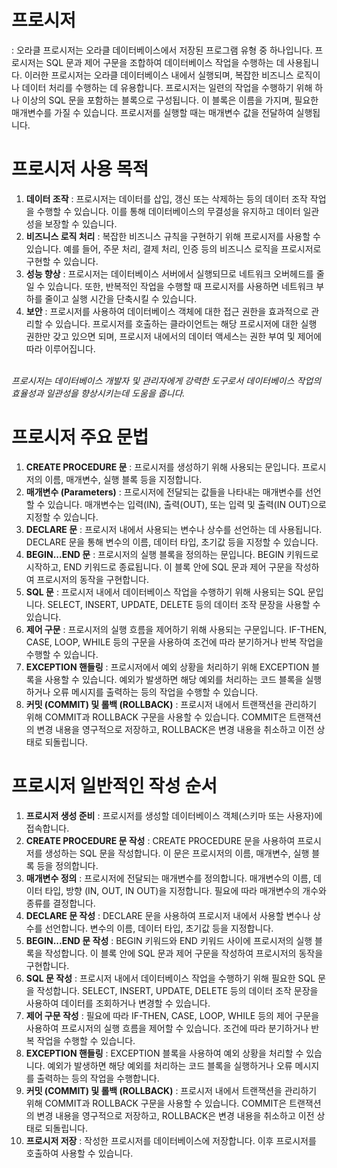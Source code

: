 # 프로시저
: 오라클 프로시저는 오라클 데이터베이스에서 저장된 프로그램 유형 중 하나입니다. 프로시저는 SQL 문과 제어 구문을 조합하여 데이터베이스 작업을 수행하는 데 사용됩니다. 이러한 프로시저는 오라클 데이터베이스 내에서 실행되며, 복잡한 비즈니스 로직이나 데이터 처리를 수행하는 데 유용합니다. 프로시저는 일련의 작업을 수행하기 위해 하나 이상의 SQL 문을 포함하는 블록으로 구성됩니다. 이 블록은 이름을 가지며, 필요한 매개변수를 가질 수 있습니다. 프로시저를 실행할 때는 매개변수 값을 전달하여 실행됩니다.

# 프로시저 사용 목적
1. **데이터 조작** : 프로시저는 데이터를 삽입, 갱신 또는 삭제하는 등의 데이터 조작 작업을 수행할 수 있습니다. 이를 통해 데이터베이스의 무결성을 유지하고 데이터 일관성을 보장할 수 있습니다. 
2. **비즈니스 로직 처리** : 복잡한 비즈니스 규칙을 구현하기 위해 프로시저를 사용할 수 있습니다. 예를 들어, 주문 처리, 결제 처리, 인증 등의 비즈니스 로직을 프로시저로 구현할 수 있습니다.
3. **성능 향상** : 프로시저는 데이터베이스 서버에서 실행되므로 네트워크 오버헤드를 줄일 수 있습니다. 또한, 반복적인 작업을 수행할 때 프로시저를 사용하면 네트워크 부하를 줄이고 실행 시간을 단축시킬 수 있습니다.
4. **보안** : 프로시저를 사용하여 데이터베이스 객체에 대한 접근 권한을 효과적으로 관리할 수 있습니다. 프로시저를 호출하는 클라이언트는 해당 프로시저에 대한 실행 권한만 갖고 있으면 되며, 프로시저 내에서의 데이터 액세스는 권한 부여 및 제어에 따라 이루어집니다.</br></br>

*프로시저는 데이터베이스 개발자 및 관리자에게 강력한 도구로서 데이터베이스 작업의 효율성과 일관성을 향상시키는데 도움을 줍니다.*

# 프로시저 주요 문법
1. **CREATE PROCEDURE 문** : 프로시저를 생성하기 위해 사용되는 문입니다. 프로시저의 이름, 매개변수, 실행 블록 등을 지정합니다.
2. **매개변수 (Parameters)** : 프로시저에 전달되는 값들을 나타내는 매개변수를 선언할 수 있습니다. 매개변수는 입력(IN), 출력(OUT), 또는 입력 및 출력(IN OUT)으로 지정할 수 있습니다.
3. **DECLARE 문** : 프로시저 내에서 사용되는 변수나 상수를 선언하는 데 사용됩니다. DECLARE 문을 통해 변수의 이름, 데이터 타입, 초기값 등을 지정할 수 있습니다.
4. **BEGIN...END 문** : 프로시저의 실행 블록을 정의하는 문입니다. BEGIN 키워드로 시작하고, END 키워드로 종료됩니다. 이 블록 안에 SQL 문과 제어 구문을 작성하여 프로시저의 동작을 구현합니다.
5. **SQL 문** : 프로시저 내에서 데이터베이스 작업을 수행하기 위해 사용되는 SQL 문입니다. SELECT, INSERT, UPDATE, DELETE 등의 데이터 조작 문장을 사용할 수 있습니다.
6. **제어 구문** : 프로시저의 실행 흐름을 제어하기 위해 사용되는 구문입니다. IF-THEN, CASE, LOOP, WHILE 등의 구문을 사용하여 조건에 따라 분기하거나 반복 작업을 수행할 수 있습니다.
7. **EXCEPTION 핸들링** : 프로시저에서 예외 상황을 처리하기 위해 EXCEPTION 블록을 사용할 수 있습니다. 예외가 발생하면 해당 예외를 처리하는 코드 블록을 실행하거나 오류 메시지를 출력하는 등의 작업을 수행할 수 있습니다.
8. **커밋 (COMMIT) 및 롤백 (ROLLBACK)** : 프로시저 내에서 트랜잭션을 관리하기 위해 COMMIT과 ROLLBACK 구문을 사용할 수 있습니다. COMMIT은 트랜잭션의 변경 내용을 영구적으로 저장하고, ROLLBACK은 변경 내용을 취소하고 이전 상태로 되돌립니다.

# 프로시저 일반적인 작성 순서
1. **프로시저 생성 준비** : 프로시저를 생성할 데이터베이스 객체(스키마 또는 사용자)에 접속합니다.
2. **CREATE PROCEDURE 문 작성** : CREATE PROCEDURE 문을 사용하여 프로시저를 생성하는 SQL 문을 작성합니다. 이 문은 프로시저의 이름, 매개변수, 실행 블록 등을 정의합니다.
3. **매개변수 정의** : 프로시저에 전달되는 매개변수를 정의합니다. 매개변수의 이름, 데이터 타입, 방향 (IN, OUT, IN OUT)을 지정합니다. 필요에 따라 매개변수의 개수와 종류를 결정합니다.
4. **DECLARE 문 작성** : DECLARE 문을 사용하여 프로시저 내에서 사용할 변수나 상수를 선언합니다. 변수의 이름, 데이터 타입, 초기값 등을 지정합니다.
5. **BEGIN...END 문 작성** : BEGIN 키워드와 END 키워드 사이에 프로시저의 실행 블록을 작성합니다. 이 블록 안에 SQL 문과 제어 구문을 작성하여 프로시저의 동작을 구현합니다.
6. **SQL 문 작성** : 프로시저 내에서 데이터베이스 작업을 수행하기 위해 필요한 SQL 문을 작성합니다. SELECT, INSERT, UPDATE, DELETE 등의 데이터 조작 문장을 사용하여 데이터를 조회하거나 변경할 수 있습니다.
7. **제어 구문 작성** : 필요에 따라 IF-THEN, CASE, LOOP, WHILE 등의 제어 구문을 사용하여 프로시저의 실행 흐름을 제어할 수 있습니다. 조건에 따라 분기하거나 반복 작업을 수행할 수 있습니다.
8. **EXCEPTION 핸들링** : EXCEPTION 블록을 사용하여 예외 상황을 처리할 수 있습니다. 예외가 발생하면 해당 예외를 처리하는 코드 블록을 실행하거나 오류 메시지를 출력하는 등의 작업을 수행합니다.
9. **커밋 (COMMIT) 및 롤백 (ROLLBACK)** : 프로시저 내에서 트랜잭션을 관리하기 위해 COMMIT과 ROLLBACK 구문을 사용할 수 있습니다. COMMIT은 트랜잭션의 변경 내용을 영구적으로 저장하고, ROLLBACK은 변경 내용을 취소하고 이전 상태로 되돌립니다.
10. **프로시저 저장** : 작성한 프로시저를 데이터베이스에 저장합니다. 이후 프로시저를 호출하여 사용할 수 있습니다.